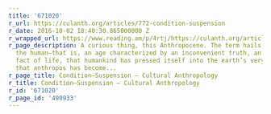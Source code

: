 ```yaml
---
title: '671020'
r_url: https://culanth.org/articles/772-condition-suspension
r_date: 2016-10-02 18:40:30.865000000 Z
r_wrapped_url: https://www.reading.am/p/4rtj/https://culanth.org/articles/772-condition-suspension
r_page_description: A curious thing, this Anthropocene. The term hails the age of
  the human—that is, an age characterized by an inconvenient truth, an inescapable
  fact of life, that humankind has pressed itself into the earth’s very workings,
  that anthropos has become...
r_page_title: Condition—Suspension — Cultural Anthropology
r_title: Condition—Suspension — Cultural Anthropology
r_id: '671020'
r_page_id: '490933'
---
```


